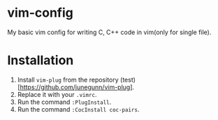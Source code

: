 # vim-config
My basic vim config for writing C, C++ code in vim(only for single file).

# Installation
1. Install `vim-plug` from the repository (test)[https://github.com/junegunn/vim-plug].
2. Replace it with your `.vimrc`.
3. Run the command `:PlugInstall`.
4. Run the command `:CocInstall coc-pairs`.
